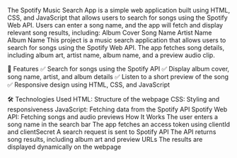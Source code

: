 The Spotify Music Search App is a simple web application built using HTML, CSS, and JavaScript that allows users to search for songs using the Spotify Web API. Users can enter a song name, and the app will fetch and display relevant song results, including:
Album Cover
Song Name
Artist Name
Album Name
This project is a music search application that allows users to search for songs using the Spotify Web API. The app fetches song details, including album art, artist name, album name, and a preview audio clip.

🚀 Features
✅ Search for songs using the Spotify API
✅ Display album cover, song name, artist, and album details
✅ Listen to a short preview of the song
✅ Responsive design using HTML, CSS, and JavaScript

🛠️ Technologies Used
HTML: Structure of the webpage
CSS: Styling and responsiveness
JavaScript: Fetching data from the Spotify API
Spotify Web API: Fetching songs and audio previews
How It Works
The user enters a song name in the search bar
The app fetches an access token using clientId and clientSecret
A search request is sent to Spotify API
The API returns song results, including album art and preview URLs
The results are displayed dynamically on the webpage
